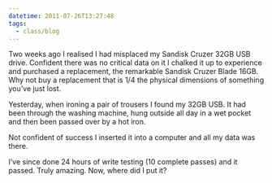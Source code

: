```yaml
---
datetime: 2011-07-26T13:27:48
tags:
  - class/blog
---
```

Two weeks ago I realised I had misplaced my Sandisk Cruzer 32GB USB drive. Confident there was no critical data on it I chalked it up to experience and purchased a replacement, the remarkable Sandisk Cruzer Blade 16GB. Why not buy a replacement that is 1/4 the physical dimensions of something you’ve just lost.

Yesterday, when ironing a pair of trousers I found my 32GB USB. It had been through the washing machine, hung outside all day in a wet pocket and then been passed over by a hot iron.

Not confident of success I inserted it into a computer and all my data was there.

I’ve since done 24 hours of write testing (10 complete passes) and it passed. Truly amazing. Now, where did I put it?